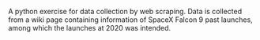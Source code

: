 A python exercise for data collection by web scraping. Data is collected from a wiki page containing information of SpaceX Falcon 9 past launches, among which the launches at 2020 was intended.
